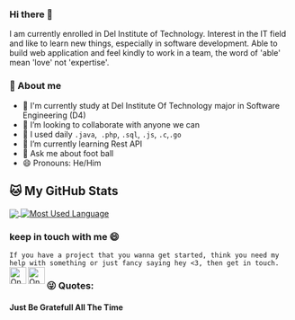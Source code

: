 ### Hi there 👋
I am currently enrolled in Del Institute of Technology. Interest in the IT field and like to learn new things, especially in software development. Able to build web application and feel kindly to work in a team, the word of 'able' mean 'love' not 'expertise'.

### 🤵 About me
- 🏦 I'm currently study at Del Institute Of Technology major in Software Engineering (D4)
- 👯 I’m looking to collaborate with anyone we can
- 🤔 I used daily ```.java```,``` .php```, ```.sql```, ```.js```, ```.c```,```.go```
- 🌱 I’m currently learning Rest API 
- 💬 Ask me about foot ball
- 😄 Pronouns: He/Him

## 🐱 My GitHub Stats
<div class="myDiv">
  <a href="https://github.com/onainadapdap1/onainadapdap1">
    <img align="center" src="https://github-readme-stats.vercel.app/api?username=onainadapdap1&hide=issues&show_icons=true&title_color=7393B3&icon_color=7393B3"   />
  </a>
  <a href="https://github.com/onainadapdap1/onainadapdap1">
    <img align="center" src="https://github-readme-stats.vercel.app/api/top-langs/?username=onainadapdap1&layout=compact&title_color=7393B3" alt="Most Used Language" />
  </a>
</div>

### keep in touch with me 😄
```If you have a project that you wanna get started, think you need my help with something or just fancy saying hey <3, then get in touch.```
<a href="https://www.linkedin.com/in/onainadapdap1">
  <img align="left" alt="Onai's LinkedIn" width="30px" src="https://raw.githubusercontent.com/peterthehan/peterthehan/master/assets/linkedin.svg" />
</a>
<a href="https://www.instagram.com/onai.nadapdap/">
  <img align="left" alt="Onai's Instagram" width="30px" src="https://user-images.githubusercontent.com/70984049/131288231-66471d8b-7bed-4fd7-b2eb-519637f05d8c.png" />
</a>

### 😜 Quotes:
#### Just Be Gratefull All The Time 

<!--
**onainadapdap1/onainadapdap1** is a ✨ _special_ ✨ repository because its `README.md` (this file) appears on your GitHub profile.

Here are some ideas to get you started:


- 📫 How to reach me: ...

- 🌱 I’m currently learning 
- ⚡ Fun fact: ...
-->
